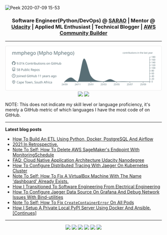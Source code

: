 ![Peek 2020-07-09 15-53](https://user-images.githubusercontent.com/7910856/87048834-84abea80-c1fc-11ea-9342-27b96a046ba4.gif)


<h3 align="center">Software Engineer(Python/DevOps) @ <a href='https://sarao.ac.za'>SARAO</a> | Mentor @ <a href='https://udacity.com'>Udacity</a> | Applied ML Enthusiast | Technical Blogger | <a href='https://aws.amazon.com/developer/community/community-builders/'> AWS Community Builder</a></h3>

---

<p  align="center">
  <img src="https://raw.githubusercontent.com/mmphego/mmphego/master/profile-summary-card-output/default/0-profile-details.svg" alt="github stats"></br>
  <img src="https://raw.githubusercontent.com/mmphego/mmphego/master/profile-summary-card-output/default/1-repos-per-language.svg">
  <img src="https://raw.githubusercontent.com/mmphego/mmphego/master/profile-summary-card-output/default/2-most-commit-language.svg"></br></p>
  

NOTE: This does not indicate my skill level or language proficiency, it's merely a GitHub metric of which languages I have the most code of on GitHub.

---

**Latest blog posts**
<!-- BLOG-POST-LIST:START -->
- [How To Build An ETL Using Python, Docker, PostgreSQL And Airflow](https://blog.mphomphego.co.za/blog/2022/01/09/How-to-build-an-ETL-using-Python-Docker-PostgreSQL-and-Airflow.html)
- [2021 In Retrospective.](https://blog.mphomphego.co.za/blog/2021/12/31/2021-In-Retrospective.html)
- [Note To Self: How To Delete AWS SageMaker&#39;s Endpoint With MonitoringSchedule](https://blog.mphomphego.co.za/blog/2021/10/29/Note-To-Self-How-to-delete-AWS-SageMakers-Endpoint-with-MonitoringSchedule.html)
- [FAQ: Cloud Native Application Architecture Udacity Nanodegree](https://blog.mphomphego.co.za/blog/2021/10/12/FAQ-Cloud-Native-Application-Architecture-Udacity-Nanodegree.html)
- [How To Configure Distributed Tracing With Jaeger On Kubernetes Cluster](https://blog.mphomphego.co.za/blog/2021/09/26/How-to-configure-distributed-tracing-with-Jaeger-on-kubernetes-cluster.html)
- [Note To Self: How To Fix A VirtualBox Machine With The Name &#39;dashboard&#39; Already Exists.](https://blog.mphomphego.co.za/blog/2021/09/24/Note-To-Self-How-to-fix-a-VirtualBox-machine-with-the-name-dashboard-already-exists.html)
- [How I Transitioned To Software Engineering From Electrical Engineering](https://blog.mphomphego.co.za/blog/2021/09/03/How-I-transitioned-to-Software-Engineering-from-Electrical-Engineering.html)
- [How To Configure Jaeger Data Source On Grafana And Debug Network Issues With Bind-utilities](https://blog.mphomphego.co.za/blog/2021/07/25/How-to-configure-Jaeger-Data-source-on-Grafana-and-debug-network-issues-with-Bind-utilities.html)
- [Note To Self: How To Fix `CreateContainerError` On All Pods](https://blog.mphomphego.co.za/blog/2021/07/12/Note-To-Self-How-to-fix-CreateContainerError-on-all-pods.html)
- [How I Setup A Private Local PyPI Server Using Docker And Ansible. [Continues]](https://blog.mphomphego.co.za/blog/2021/06/16/How-I-setup-a-private-PyPI-server-using-Docker-and-Ansible-Continues.html)
<!-- BLOG-POST-LIST:END -->

---

<p  align="center">
<a href= "https://blog.mphomphego.co.za/"><img src="https://img.icons8.com/material-outlined/26/000000/ball-point-pen.png"/></a>
<a href= "https://www.linkedin.com/in/mphomphego/"><img src="https://img.icons8.com/material-outlined/30/000000/linkedin.png"/></a>
<a href= "https://www.youtube.com/c/MphoMphego1"><img src="https://img.icons8.com/material-outlined/30/000000/youtube.png"/></a>
<a href= "https://dev.to/mmphego"><img src="https://img.icons8.com/windows/32/000000/dev.png"/></a>
<a href= "https://twitter.com/mphomphego"><img src="https://img.icons8.com/material-outlined/30/000000/twitter.png"/></a>
<a href= "https://tiktok.com/@mmphego"><img src="https://img.icons8.com/material-outlined/30/000000/tiktok.png"/></a>
</p>
